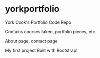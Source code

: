# yorkportfolio

York Cook's Portfolio Code Repo

Contains courses taken, portfolio pieces, etc

About page, contact page

My first project Built with Bootstrap!

